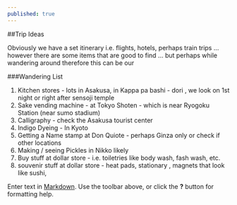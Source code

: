 ```yaml
---
published: true
---
```

##Trip Ideas

Obviously we have a set itinerary i.e. flights, hotels, perhaps train trips ... however there are some items that are good to find ... but perhaps while wandering around therefore this can be our

###Wandering List

1. Kitchen stores - lots in Asakusa, in Kappa pa bashi - dori , we look on 1st night or right after sensoji temple
2. Sake vending machine - at Tokyo Shoten - which is near Ryogoku Station (near sumo stadium)
3. Calligraphy - check the Asakusa tourist center
4. Indigo Dyeing - In Kyoto 
5. Getting a Name stamp at Don Quiote - perhaps Ginza only or check if other locations
7. Making / seeing Pickles in Nikko likely
8. Buy stuff at dollar store - i.e. toiletries like body wash, fash wash, etc.
9. souvenir stuff at dollar store - heat pads, stationary , magnets that look like sushi, 






Enter text in [Markdown](http://daringfireball.net/projects/markdown/). Use the toolbar above, or click the **?** button for formatting help.
